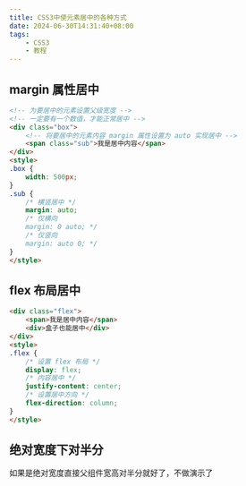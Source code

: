 ```yaml
---
title: CSS3中使元素居中的各种方式
date: 2024-06-30T14:31:40+08:00
tags:
    - CSS3
    - 教程
---
```

## margin 属性居中

```html
<!-- 为要居中的元素设置父级宽度 -->
<!-- 一定要有一个数值，才能正常居中 -->
<div class="box">
    <!-- 将要居中的元素内容 margin 属性设置为 auto 实现居中 -->
    <span class="sub">我是居中内容</span>
</div>
<style>
.box {
    width: 500px;
}
.sub {
    /* 横竖居中 */
    margin: auto;
    /* 仅横向
    margin: 0 auto; */
    /* 仅竖向
    margin: auto 0; */
}
</style>
```

## flex 布局居中

```html
<div class="flex">
    <span>我是居中内容</span>
    <div>盒子也能居中</div>
</div>
<style>
.flex {
    /* 设置 flex 布局 */
    display: flex;
    /* 内容居中 */
    justify-content: center;
    /* 设置居中方向 */
    flex-direction: column;
}
</style>
```

## 绝对宽度下对半分

如果是绝对宽度直接父组件宽高对半分就好了，不做演示了
